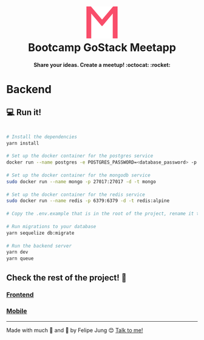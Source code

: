 <h1 align="center">
<img alt="Meetapp" src="./imgs/meetapp.svg" style="font-size: 64px;" />
<br>
Bootcamp GoStack Meetapp
</h1>

<h4 align="center">
  Share your ideas. Create a meetup! :octocat: :rocket:
</h4>

# Backend

## :computer: Run it!

```bash

# Install the dependencies
yarn install

# Set up the docker container for the postgres service
docker run --name postgres -e POSTGRES_PASSWORD=<database_password> -p 5432:5432 -d postgres

# Set up the docker container for the mongodb service
sudo docker run --name mongo -p 27017:27017 -d -t mongo

# Set up the docker container for the redis service
sudo docker run --name redis -p 6379:6379 -d -t redis:alpine

# Copy the .env.example that is in the root of the project, rename it to .env and fill the variables according to your enviroment

# Run migrations to your database
yarn sequelize db:migrate

# Run the backend server
yarn dev
yarn queue

```

## Check the rest of the project! :pray:

### <a href="https://github.com/felipe-jm/meetapp-frontend">Frontend</a>

### <a href="https://github.com/felipe-jm/meetapp-mobile">Mobile</a>

---

Made with much :purple_heart: and :muscle: by Felipe Jung :blush: <a href="https://www.linkedin.com/in/felipe-jung/">Talk to me!</a>

